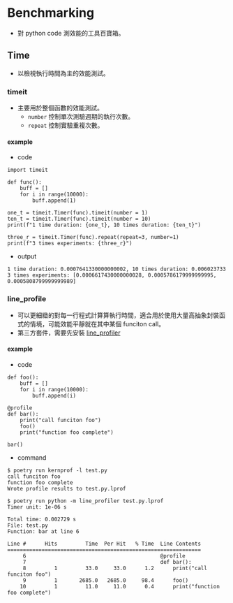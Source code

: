 # Benchmarking
- 對 python code 測效能的工具百寶箱。

## Time
- 以檢視執行時間為主的效能測試。

### timeit
- 主要用於整個函數的效能測試。
  - `number` 控制單次測驗週期的執行次數。
  - `repeat` 控制實驗重複次數。

#### example
- code
```python3
import timeit

def func():
    buff = []
    for i in range(10000):
        buff.append(1)

one_t = timeit.Timer(func).timeit(number = 1)
ten_t = timeit.Timer(func).timeit(number = 10)
print(f"1 time duration: {one_t}, 10 times duration: {ten_t}")

three_r = timeit.Timer(func).repeat(repeat=3, number=1)
print(f"3 times experiments: {three_r}")

```
- output
```
1 time duration: 0.0007641330000000002, 10 times duration: 0.006023733
3 times experiments: [0.0006617430000000028, 0.0005786179999999995, 0.0005808799999999989]
```

### line_profile
- 可以更細緻的對每一行程式計算算執行時間，適合用於使用大量高抽象封裝函式的情境，可能效能平靜就在其中某個 funciton call。
- 第三方套件，需要先安裝 [line_profiler](https://pypi.org/project/line-profiler/)

#### example
- code
```python3
def foo():
    buff = []
    for i in range(10000):
        buff.append(i)

@profile
def bar():
    print("call funciton foo")
    foo()
    print("function foo complete")

bar()
```
- command
```
$ poetry run kernprof -l test.py
call funciton foo
function foo complete
Wrote profile results to test.py.lprof

$ poetry run python -m line_profiler test.py.lprof
Timer unit: 1e-06 s

Total time: 0.002729 s
File: test.py
Function: bar at line 6

Line #      Hits         Time  Per Hit   % Time  Line Contents
==============================================================
     6                                           @profile
     7                                           def bar():
     8         1         33.0     33.0      1.2      print("call funciton foo")
     9         1       2685.0   2685.0     98.4      foo()
    10         1         11.0     11.0      0.4      print("function foo complete")
```
